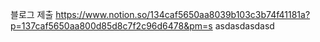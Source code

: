블로그 제출
https://www.notion.so/134caf5650aa8039b103c3b74f41181a?p=137caf5650aa800d85d8c7f2c96d6478&pm=s
asdasdasdasd